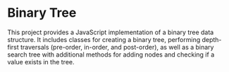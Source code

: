 # Binary Tree
This project provides a JavaScript implementation of a binary tree data structure. It includes classes for creating a binary tree, performing depth-first traversals (pre-order, in-order, and post-order), as well as a binary search tree with additional methods for adding nodes and checking if a value exists in the tree.